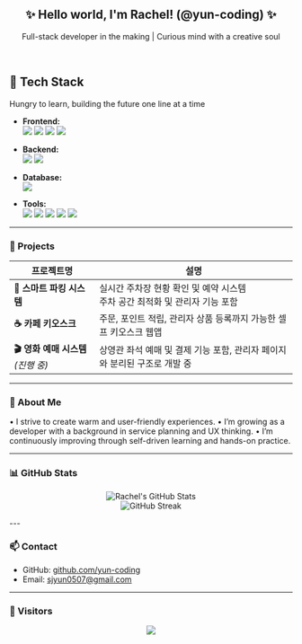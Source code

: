 <h2 align="center">✨ Hello world, I'm Rachel! (@yun-coding) ✨</h2>
<p align="center">Full-stack developer in the making | Curious mind with a creative soul </p>
<br/>

## 🔧 Tech Stack

Hungry to learn, building the future one line at a time

- **Frontend:**  
  <img src="https://img.shields.io/badge/HTML-E34F26?style=for-the-badge&logo=html5&logoColor=white"/>
  <img src="https://img.shields.io/badge/CSS-1572B6?style=for-the-badge&logo=css3&logoColor=white"/>
  <img src="https://img.shields.io/badge/JavaScript-F7DF1E?style=for-the-badge&logo=javascript&logoColor=black"/>
  <img src="https://img.shields.io/badge/React-61DAFB?style=for-the-badge&logo=react&logoColor=black"/>

- **Backend:**  
  <img src="https://img.shields.io/badge/Java-007396?style=for-the-badge&logo=java&logoColor=white"/>
  <img src="https://img.shields.io/badge/Spring Boot-6DB33F?style=for-the-badge&logo=springboot&logoColor=white"/>

- **Database:**  
  <img src="https://img.shields.io/badge/MariaDB-003545?style=for-the-badge&logo=mariadb&logoColor=white"/>

- **Tools:**  
  <img src="https://img.shields.io/badge/Git-F05032?style=for-the-badge&logo=git&logoColor=white"/>
  <img src="https://img.shields.io/badge/GitHub-181717?style=for-the-badge&logo=github&logoColor=white"/>
  <img src="https://img.shields.io/badge/IntelliJ IDEA-000000?style=for-the-badge&logo=intellijidea&logoColor=white"/>
  <img src="https://img.shields.io/badge/Figma-F24E1E?style=for-the-badge&logo=figma&logoColor=white"/>
  <img src="https://img.shields.io/badge/Notion-000000?style=for-the-badge&logo=notion&logoColor=white"/>

---

### 📌  Projects

| 프로젝트명 | 설명 |
|------------|------|
| **🚗 스마트 파킹 시스템** | 실시간 주차장 현황 확인 및 예약 시스템<br/>주차 공간 최적화 및 관리자 기능 포함 | 🔗 [GitHub 바로가기](https://github.com/sjyun0507/SmartParking_System.git)
| **☕ 카페 키오스크** | 주문, 포인트 적립, 관리자 상품 등록까지 가능한 셀프 키오스크 웹앱 | 🔗 [GitHub 바로가기](https://github.com/sjyun0507/SmartParking_System.git)
| **🎬 영화 예매 시스템** *(진행 중)* | 상영관 좌석 예매 및 결제 기능 포함, 관리자 페이지와 분리된 구조로 개발 중 |

---

### 🌱 About Me

 • I strive to create warm and user-friendly experiences.
	•	I’m growing as a developer with a background in service planning and UX thinking.
	• I’m continuously improving through self-driven learning and hands-on practice.

---

### 📊 GitHub Stats

<p align="center">
  <img src="https://github-readme-stats.vercel.app/api?username=sjyun0507&show_icons=true&theme=default" alt="Rachel's GitHub Stats" />
  <br/>
  <img src="https://github-readme-streak-stats.herokuapp.com/?user=sjyun0507&theme=default" alt="GitHub Streak" />
</p>
---

### 📫 Contact

- GitHub: [github.com/yun-coding](https://github.com/yun-coding)
- Email: sjyun0507@gmail.com  


---
### 💖 Visitors

<p align="center">
  <img src="https://komarev.com/ghpvc/?username=yun-coding&label=Visitors&color=brightgreen&style=flat"/>
</p>


